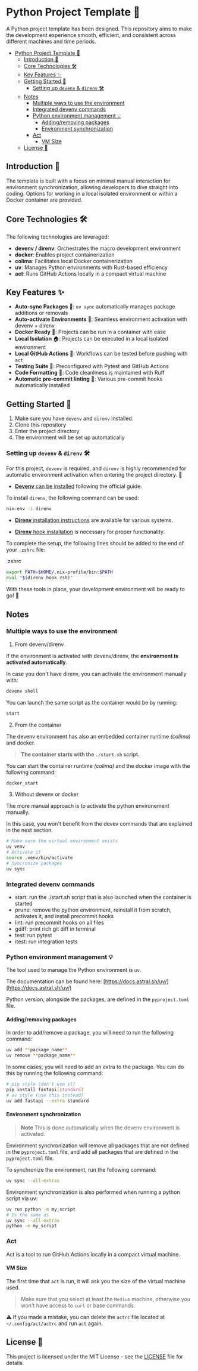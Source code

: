 # Python Project Template 🚀

A Python project template has been designed. This repository aims to make the development experience smooth, efficient, and consistent across different machines and time periods.

- [Python Project Template 🚀](#python-project-template-)
  - [Introduction 🌟](#introduction-)
  - [Core Technologies 🛠️](#core-technologies-️)
  - [Key Features ✨](#key-features-)
  - [Getting Started 🚀](#getting-started-)
    - [Setting up `devenv` \& `direnv` 🛠️](#setting-up-devenv--direnv-️)
  - [Notes](#notes)
    - [Multiple ways to use the environment](#multiple-ways-to-use-the-environment)
    - [Integrated devenv commands](#integrated-devenv-commands)
    - [Python environment management 💡](#python-environment-management-)
      - [Adding/removing packages](#addingremoving-packages)
      - [Environment synchronization](#environment-synchronization)
    - [Act](#act)
      - [VM Size](#vm-size)
  - [License 📜](#license-)


## Introduction 🌟

The template is built with a focus on minimal manual interaction for environment synchronization, allowing developers to dive straight into coding. Options for working in a local isolated environment or within a Docker container are provided.

## Core Technologies 🛠️

The following technologies are leveraged:

- **devenv / direnv**: Orchestrates the macro development environment
- **docker**: Enables project containerization
- **colima**: Facilitates local Docker containerization
- **uv**: Manages Python environments with Rust-based efficiency
- **act**: Runs GitHub Actions locally in a compact virtual machine

## Key Features ✨

- **Auto-sync Packages** 🔄: `uv sync` automatically manages package additions or removals
- **Auto-activate Environments** 🌈: Seamless environment activation with devenv + direnv
- **Docker Ready** 🐳: Projects can be run in a container with ease
- **Local Isolation** 🏠: Projects can be executed in a local isolated environment
- **Local GitHub Actions** 🚀: Workflows can be tested before pushing with `act`
- **Testing Suite** 🧪: Preconfigured with Pytest and GitHub Actions
- **Code Formatting** 🧹: Code cleanliness is maintained with Ruff
- **Automatic pre-commit linting** 🔗: Various pre-commit hooks automatically installed

## Getting Started 🚀

1. Make sure you have `devenv` and `direnv` installed.
2. Clone this repository
3. Enter the project directory
4. The environment will be set up automatically


### Setting up `devenv` & `direnv` 🛠️

For this project, `devenv` is required, and `direnv` is highly recommended for automatic environment activation when entering the project directory. 🚀

- [**Devenv** can be installed](https://devenv.sh/getting-started/#installation) following the official guide.

To install `direnv`, the following command can be used:

```bash
nix-env -i direnv
```

- [**Direnv** installation instructions](https://direnv.net/docs/installation.html) are available for various systems.

- [**Direnv** hook installation](https://direnv.net/docs/hook.html) is necessary for proper functionality.

To complete the setup, the following lines should be added to the end of your `.zshrc` file:

.zshrc

```bash
export PATH=$HOME/.nix-profile/bin:$PATH
eval "$(direnv hook zsh)"
```

With these tools in place, your development environment will be ready to go! 🎉

## Notes

### Multiple ways to use the environment

1. From devenv/direnv

If the environment is activated with devenv/direnv, the **environment is activated automatically**.

In case you don't have direnv, you can activate the environment manually with:

```bash
devenv shell
```

You can launch the same script as the container would be by running:

```bash
start
```

2. From the container

The devenv environment has also an embedded container runtime *(colima)* and docker.

> **The container starts with the `./start.sh` script.**

You can start the container runtime *(colima)* and the docker image with the following command:

```bash
docker_start
```

3. Without devenv or docker

The more manual approach is to activate the python environement manually.

In this case, you won't benefit from the devev commands that are explained in the next section.

```bash
# Make sure the virtual environment exists
uv venv
# Activate it
source .venv/bin/activate
# Syncronize packages
uv sync
```

### Integrated devenv commands

- start: run the ./start.sh script that is also launched when the container is started
- prune: remove the python environment, reinstall it from scratch, activates it, and install precommit hooks
- lint: run precommit hooks on all files
- gdiff: print rich git diff in terminal
- test: run pytest
- itest: run integration tests

### Python environment management 💡

The tool used to manage the Python environment is `uv`.

The documentation can be found here: [https://docs.astral.sh/uv/](https://docs.astral.sh/uv/)

Python version, alongside the packages, are defined in the `pyproject.toml` file.

#### Adding/removing packages

In order to add/remove a package, you will need to run the following command:

```bash
uv add **package_name**
uv remove **package_name**
```

In some cases, you will need to add an extra to the package. You can do this by running the following command:

```bash
# pip style (don't use it)
pip install fastapi[standard]
# uv style (use this instead)
uv add fastapi --extra standard
```

#### Environment synchronization

> **Note** This is done automatically when the devenv environment is activated.

Environment synchronization will remove all packages that are not defined in the `pyproject.toml` file, and add all packages that are defined in the `pyproject.toml` file.

To synchronize the environment, run the following command:

```bash
uv sync --all-extras
```

Environment synchronization is also performed when running a python script via uv:

```bash
uv run python -m my_script
# Is the same as
uv sync --all-extras
python -m my_script
```

### Act

Act is a tool to run GitHub Actions locally in a compact virtual machine.

#### VM Size

The first time that `act` is run, it will ask you the size of the virtual machine used.

> Make sure that you select at least the `Medium` machine, otherwise you won't have access to `curl` or base commands.

⚠️ If you made a mistake, you can delete the `actrc` file located at `~/.config/act/actrc` and run `act` again.

## License 📜

This project is licensed under the MIT License - see the [LICENSE](LICENSE) file for details.
